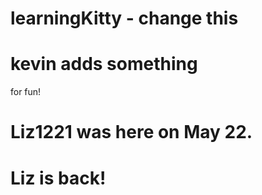 # learningKitty - change this

# kevin adds something
for fun!

# Liz1221 was here on May 22. 

# Liz is back!
